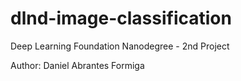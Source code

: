 # dlnd-image-classification
Deep Learning Foundation Nanodegree - 2nd Project

Author: Daniel Abrantes Formiga
